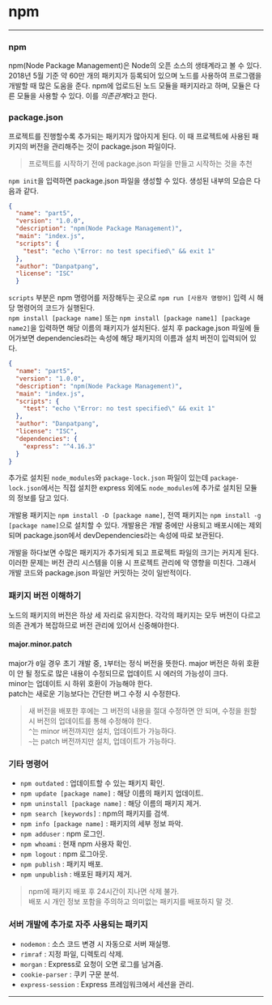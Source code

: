 # npm

___

### npm
npm(Node Package Management)은 Node의 오픈 소스의 생태계라고 볼 수 있다.
2018년 5월 기준 약 60만 개의 패키지가 등록되어 있으며 노드를 사용하여 프로그램을 개발할 때 많은 도움을 준다.
npm에 업로드된 노드 모듈을 패키지라고 하며, 모듈은 다른 모듈을 사용할 수 있다.
이를 *의존관계*라고 한다.

### package.json
프로젝트를 진행할수록 추가되는 패키지가 많아지게 된다.
이 때 프로젝트에 사용된 패키지의 버전을 관리해주는 것이 package.json 파일이다.  

> 프로젝트를 시작하기 전에 package.json 파일을 만들고 시작하는 것을 추천

`npm init`을 입력하면 package.json 파일을 생성할 수 있다.
생성된 내부의 모습은 다음과 같다.

```json
{
  "name": "part5",
  "version": "1.0.0",
  "description": "npm(Node Package Management)",
  "main": "index.js",
  "scripts": {
    "test": "echo \"Error: no test specified\" && exit 1"
  },
  "author": "Danpatpang",
  "license": "ISC"
  }
```

`scripts` 부분은 npm 명령어를 저장해두는 곳으로 `npm run [사용자 명령어]` 입력 시 해당 명령어의 코드가 실행된다.  
`npm install [package name]` 또는 `npm install [package name1] [package name2]`을 입력하면 해당 이름의 패키지가 설치된다.
설치 후 package.json 파일에 들어가보면 dependencies라는 속성에 해당 패키지의 이름과 설치 버전이 입력되어 있다.

```json
{
  "name": "part5",
  "version": "1.0.0",
  "description": "npm(Node Package Management)",
  "main": "index.js",
  "scripts": {
    "test": "echo \"Error: no test specified\" && exit 1"
  },
  "author": "Danpatpang",
  "license": "ISC",
  "dependencies": {
    "express": "^4.16.3"
  }
}
```

추가로 설치된 `node_modules`와 `package-lock.json` 파일이 있는데 
`package-lock.json`에서는 직접 설치한 express 외에도 `node_modules`에 추가로 설치된 모듈의 정보를 담고 있다.  

개발용 패키지는 `npm install -D [package name]`, 전역 패키지는 `npm install -g [package name]`으로 설치할 수 있다.
개발용은 개발 중에만 사용되고 배포시에는 제외되며 package.json에서 devDependencies라는 속성에 따로 보관된다.  

개발을 하다보면 수많은 패키지가 추가되게 되고 프로젝트 파일의 크기는 커지게 된다.
이러한 문제는 버전 관리 시스템을 이용 시 프로젝트 관리에 악 영향을 미친다.
그래서 개발 코드와 package.json 파일만 커밋하는 것이 일반적이다.

### 패키지 버전 이해하기
노드의 패키지의 버전은 하상 세 자리로 유지한다.
각각의 패키지는 모두 버전이 다르고 의존 관계가 복잡하므로 버전 관리에 있어서 신중해야한다.

#### major.minor.patch
major가 `0`일 경우 초기 개발 중, `1`부터는 정식 버전을 뜻한다.
major 버전은 하위 호환이 안 될 정도로 많은 내용이 수정되므로 업데이트 시 에러의 가능성이 크다.  
minor는 업데이트 시 하위 호환이 가능해야 한다.  
patch는 새로운 기능보다는 간단한 버그 수정 시 수정한다.

> 새 버전을 배포한 후에는 그 버전의 내용을 절대 수정하면 안 되며, 수정을 원할 시 버전의 업데이트를 통해 수정해야 한다.  
> `^`는 minor 버전까지만 설치, 업데이트가 가능하다.  
> `~`는 patch 버전까지만 설치, 업데이트가 가능하다.

### 기타 명령어
+ `npm outdated` : 업데이트할 수 있는 패키지 확인.
+ `npm update [package name]` : 해당 이름의 패키지 업데이트.
+ `npm uninstall [package name]` : 해당 이름의 패키지 제거.
+ `npm search [keywords]` : npm의 패키지를 검색.
+ `npm info [package name]` : 패키지의 세부 정보 파악.
+ `npm adduser` : npm 로그인.
+ `npm whoami` : 현재 npm 사용자 확인.
+ `npm logout` : npm 로그아웃.
+ `npm publish` : 패키지 배포.
+ `npm unpublish` : 배포된 패키지 제거.

> npm에 패키지 배포 후 24시간이 지나면 삭제 불가.  
> 배포 시 개인 정보 포함을 주의하고 의미없는 패키지를 배포하지 말 것.

### 서버 개발에 추가로 자주 사용되는 패키지
+ `nodemon` : 소스 코드 변경 시 자동으로 서버 재실행.
+ `rimraf` : 지정 파일, 디렉토리 삭제.
+ `morgan` : Express로 요청이 오면 로그를 남겨줌.
+ `cookie-parser` : 쿠키 구문 분석.
+ `express-session` : Express 프레임워크에서 세션을 관리.
___